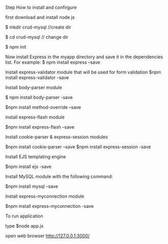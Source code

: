 
Step How to install and confirgure 

first download and  install node js 

$ mkdir crud-mysql   //create dir 

$ cd crud-mysql    //   change dir


$ npm init

Now install Express in the myapp directory and save it in the dependencies list. For example:
$ npm install express –save


Install express-validator module that will be used for form validation
$npm install express-validator –save



Install body-parser module

$ npm install body-parser -save


$npm install method-override –save

install express-flash module

$npm install express-flash –save

Install cookie-parser & express-session modules

$npm install cookie-parser –save
$npm install express-session -save


Install EJS templating engine

$npm install ejs -save

Install MySQL module with the following command:

$npm install mysql –save

Install express-myconnection module


$npm install express-myconnection -save


To run application 

type $node app.js 

open web browser   http://127.0.0.1:3000/